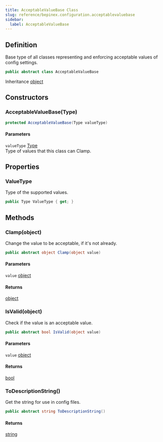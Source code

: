 ```yaml
---
title: AcceptableValueBase Class
slug: reference/bepinex.configuration.acceptablevaluebase
sidebar:
  label: AcceptableValueBase
---
```


## Definition

Base type of all classes representing and enforcing acceptable values of config settings.

```csharp title="C#"
public abstract class AcceptableValueBase
```

Inheritance [object](https://learn.microsoft.com/dotnet/api/system.object/)

## Constructors

### AcceptableValueBase(Type)

```csharp title="C#"
protected AcceptableValueBase(Type valueType)
```

#### Parameters

`valueType` [Type](https://learn.microsoft.com/dotnet/api/system.type/)  
Type of values that this class can Clamp.

## Properties

### ValueType

Type of the supported values.

```csharp title="C#"
public Type ValueType { get; }
```

## Methods

### Clamp(object)

Change the value to be acceptable, if it's not already.

```csharp title="C#"
public abstract object Clamp(object value)
```

#### Parameters

`value` [object](https://learn.microsoft.com/dotnet/api/system.object/)

#### Returns

[object](https://learn.microsoft.com/dotnet/api/system.object/)

### IsValid(object)

Check if the value is an acceptable value.

```csharp title="C#"
public abstract bool IsValid(object value)
```

#### Parameters

`value` [object](https://learn.microsoft.com/dotnet/api/system.object/)

#### Returns

[bool](https://learn.microsoft.com/dotnet/api/system.boolean/)

### ToDescriptionString()

Get the string for use in config files.

```csharp title="C#"
public abstract string ToDescriptionString()
```

#### Returns

[string](https://learn.microsoft.com/dotnet/api/system.string/)
